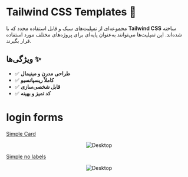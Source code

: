 # Tailwind CSS Templates 🚀  

مجموعه‌ای از تمپلیت‌های سبک و قابل استفاده مجدد که با **Tailwind CSS** ساخته شده‌اند. این تمپلیت‌ها می‌توانند به‌عنوان پایه‌ای برای پروژه‌های مختلف مورد استفاده قرار بگیرند.

## ویژگی‌ها ✨  
- ✅ **طراحی مدرن و مینیمال**  
- ✅ **کاملاً ریسپانسیو**  
- ✅ **قابل شخصی‌سازی**  
- ✅ **کد تمیز و بهینه**

# login forms


<a href="loginForm/Simple Card"> Simple Card </a>
<p align="center">
  <img src="https://github.com/user-attachments/assets/dedc2220-a46a-4376-943c-4ee4733177a6" alt="Desktop">
</p>
</hr>
<a href="loginForm/Simple Card"> Simple no labels </a>
<p align="center">
  <img src="https://github.com/user-attachments/assets/964f5e5e-9bd4-45df-8514-af1c9180c007" alt="Desktop">
  
</p>
